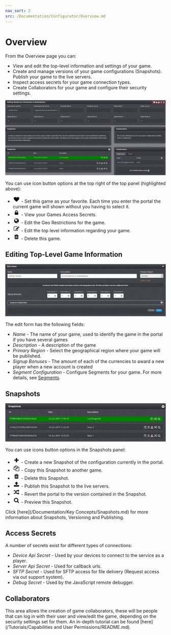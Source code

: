 ```yaml
---
nav_sort: 2
src: /Documentation/Configurator/Overview.md
---
```


# Overview

From the Overview page you can:

* View and edit the top-level information and settings of your game.
* Create and manage versions of your game configurations (Snapshots). Publish your game to the live servers.
* Inspect access secrets for your game connection types.
* Create Collaborators for your game and configure their security settings.

![](img/Overview/5.png)

You can use icon button options at the top right of the top panel (highlighted above):

  * ![](/img/fa/heart.png) - Set this game as your favorite. Each time you enter the portal the current game will shown without you having to select it.
  * ![](/img/fa/lock.png) - View your Games Access Secrets.
  * ![](/img/fa/globe.png) - Edit the Geo Restrictions for the game.
  * ![](/img/fa/edit.png) - Edit the top level information regarding your game.
  * ![](/img/fa/trash.png) - Delete this game.


## Editing Top-Level Game Information

![](img/Overview/4.png)

The edit form has the following fields:

  * *Name* \- The name of your game, used to identify the game in the portal if you have several games
  * *Description* \- A description of the game
  * *Primary Region* - Select the geographical region where your game will be published.
  * *Signup Bonuses* \- The amount of each of the currencies to award a new player when a new account is created
  * *Segment Configuration* - Configure Segments for your game. For more details, see [Segments](/Documentation/Configurator/Segments.md).

## Snapshots

![](img/Overview/6.png)

You can use icons button options in the Snapshots panel:

  * ![](/img/fa/plus.png) - Create a new Snapshot of the configuration currently in the portal.
  * ![](/img/fa/copy.png) - Copy this Snapshot to another game.
  * ![](/img/fa/trash.png) - Delete this Snapshot.
  * ![](/img/fa/upload.png) - Publish this Snapshot to the live servers.
  * ![](/img/fa/random.png) - Revert the portal to the version contained in the Snapshot.
  * ![](/img/fa/search.png) - Preview this Snapshot.

Click [here](/Documentation/Key Concepts/Snapshots.md) for more information about Snapshots, Versioning and Publishing.

## Access Secrets

A number of secrets exist for different types of connections:

  * *Device Api Secret* \- Used by your devices to connect to the service as a player.
  * *Server Api Secret* \- Used for callback urls.
  * *SFTP Secret* \- Used for SFTP access for file delivery (Request access via out support system).
  * *Debug Secret* \- Used by the JavaScript remote debugger.

## Collaborators

This area allows the creation of game collaborators, these will be people that can log in with their user and view/edit the game, depending on the security settings set for them. An in-depth tutorial can be found [here](/Tutorials/Capabilities and User Permissions/README.md).
